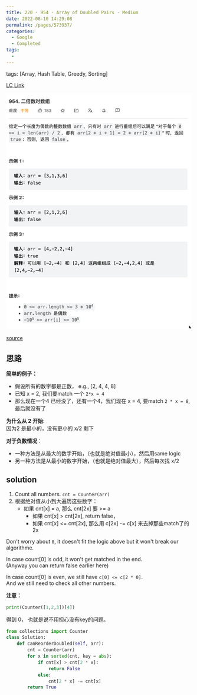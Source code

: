 ```yaml
---
title: 220 - 954 - Array of Doubled Pairs - Medium
date: 2022-08-10 14:29:08
permalink: /pages/573937/
categories:
  - Google
  - Completed
tags:
  - 
---
```

tags: [Array, Hash Table, Greedy, Sorting]

[LC Link](https://leetcode.cn/problems/array-of-doubled-pairs/)

![](https://raw.githubusercontent.com/emmableu/image/master/202208101429323.png)


[source](https://leetcode.com/problems/array-of-doubled-pairs/discuss/203183/JavaC%2B%2BPython-Match-from-the-Smallest-or-Biggest-100)


## 思路
**简单的例子：**
- 假设所有的数字都是正数， e.g., [2, 4, 4, 8]
- 已知 x = 2, 我们要match 一个 `2*x = 4`
- 那么现在一个4 已经没了，还有一个4，我们现在 x = 4, 要match `2 * x = 8`,  最后就没有了

**为什么从 2 开始**:  
因为2 是最小的，没有更小的 x/2 剩下

**对于负数情况**：
- 一种方法是从最大的数字开始，（也就是绝对值最小），然后用same logic
- 另一种方法是从最小的数字开始，（也就是绝对值最大），然后每次找 x/2

## solution
1. Count all numbers. `cnt = Counter(arr)`
2. 根据绝对值从小到大遍历这些数字：
	- 如果 cnt[x] = a, 那么 cnt[2x] 要 >= a
		- 如果 cnt[x] > cnt[2x], return false，
		- 如果 cnt[x] <= cnt[2x], 那么用 c[2x] -= c[x] 来去掉那些match了的2x

Don't worry about `0`, it doesn't fit the logic above but it won't break our algorithme.

In case count[0] is odd, it won't get matched in the end.    
(Anyway you can return false earlier here)

In case count[0] is even, we still have `c[0] <= c[2 * 0]`.     
And we still need to check all other numbers.


**注意：**
```python
print(Counter([1,2,3])[4]) 
```

得到 0， 也就是说不用担心没有key的问题。


```python
from collections import Counter
class Solution:
	def canReorderDoubled(self, arr):
		cnt = Counter(arr)
		for x in sorted(cnt, key = abs):
			if cnt[x] > cnt[2 * x]:
				return False
			else:
				cnt[2 * x] -= cnt[x]
		return True
```